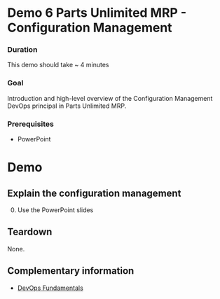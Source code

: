 # Demo 6 Parts Unlimited MRP - Configuration Management

### Duration
This demo should take ~ 4 minutes

### Goal
Introduction and high-level overview of the Configuration Management DevOps principal in Parts Unlimited MRP. 

### Prerequisites
* PowerPoint

# Demo

## Explain the configuration management

0. Use the PowerPoint slides

## Teardown
None.  

## Complementary information

* [DevOps Fundamentals](https://channel9.msdn.com/Series/DevOps-Fundamentals)